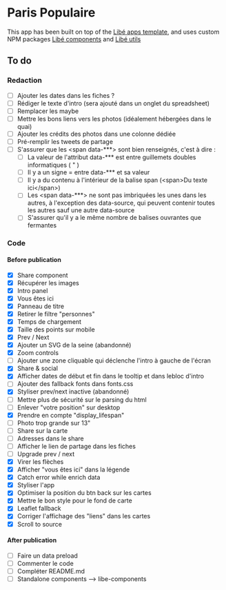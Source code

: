 # Paris Populaire

This app has been built on top of the [Libé apps template](https://github.com/libe-max/libe-apps-template), and uses custom NPM packages [Libé components](https://github.com/libe-max/libe-components) and [Libé utils](https://github.com/libe-max/libe-utils)

## To do

### Redaction

- [ ] Ajouter les dates dans les fiches ?
- [ ] Rédiger le texte d'intro (sera ajouté dans un onglet du spreadsheet)
- [ ] Remplacer les maybe
- [ ] Mettre les bons liens vers les photos (idéalement hébergées dans le quai)
- [ ] Ajouter les crédits des photos dans une colonne dédiée
- [ ] Pré-remplir les tweets de partage
- [ ] S'assurer que les <span data-***> sont bien renseignés, c'est à dire :
  - [ ] La valeur de l'attribut data-*** est entre guillemets doubles informatiques ( " )
  - [ ] Il y a un signe = entre data-*** et sa valeur
  - [ ] Il y a du contenu à l'intérieur de la balise span (\<span\>Du texte ici\</span\>)
  - [ ] Les <span data-***> ne sont pas imbriquées les unes dans les autres, à l'exception des data-source, qui peuvent contenir toutes les autres sauf une autre data-source
  - [ ] S'assurer qu'il y a le même nombre de balises ouvrantes que fermantes

### Code

#### Before publication

- [x] Share component
- [x] Récupérer les images
- [x] Intro panel
- [x] Vous êtes ici
- [x] Panneau de titre
- [x] Retirer le filtre "personnes"
- [x] Temps de chargement
- [x] Taille des points sur mobile
- [x] Prev / Next
- [x] Ajouter un SVG de la seine (abandonné)
- [x] Zoom controls
- [ ] Ajouter une zone cliquable qui déclenche l'intro à gauche de l'écran
- [x] Share & social
- [x] Afficher dates de début et fin dans le tooltip et dans lebloc d'intro
- [ ] Ajouter des fallback fonts dans fonts.css
- [x] Styliser prev/next inactive (abandonné)
- [ ] Mettre plus de sécurité sur le parsing du html
- [ ] Enlever "votre position" sur desktop
- [x] Prendre en compte "display_lifespan"
- [ ] Photo trop grande sur 13"
- [ ] Share sur la carte
- [ ] Adresses dans le share
- [ ] Afficher le lien de partage dans les fiches
- [ ] Upgrade prev / next
- [x] Virer les flèches
- [x] Afficher "vous êtes ici" dans la légende
- [x] Catch error while enrich data
- [x] Styliser l'app
- [x] Optimiser la position du btn back sur les cartes
- [x] Mettre le bon style pour le fond de carte
- [x] Leaflet fallback
- [x] Corriger l'affichage des "liens" dans les cartes
- [x] Scroll to source

#### After publication

- [ ] Faire un data preload
- [ ] Commenter le code
- [ ] Compléter README.md
- [ ] Standalone components —> libe-components
